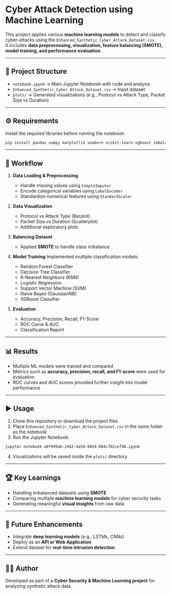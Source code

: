# Cyber Attack Detection using Machine Learning

This project applies various **machine learning models** to detect and classify cyber-attacks using the `Enhanced_Synthetic_Cyber_Attack_Dataset.csv`.  
It includes **data preprocessing, visualization, feature balancing (SMOTE), model training, and performance evaluation**.

---

## 📂 Project Structure

- `notebook.ipynb` → Main Jupyter Notebook with code and analysis  
- `Enhanced_Synthetic_Cyber_Attack_Dataset.csv` → Input dataset  
- `plots/` → Generated visualizations (e.g., Protocol vs Attack Type, Packet Size vs Duration)  

---

## ⚙️ Requirements

Install the required libraries before running the notebook:

```bash
pip install pandas numpy matplotlib seaborn scikit-learn xgboost imbalanced-learn
```

---

## 🚀 Workflow

1. **Data Loading & Preprocessing**
   - Handle missing values using `SimpleImputer`
   - Encode categorical variables using `LabelEncoder`
   - Standardize numerical features using `StandardScaler`

2. **Data Visualization**
   - Protocol vs Attack Type (Barplot)
   - Packet Size vs Duration (Scatterplot)
   - Additional exploratory plots

3. **Balancing Dataset**
   - Applied **SMOTE** to handle class imbalance

4. **Model Training**
   Implemented multiple classification models:
   - Random Forest Classifier
   - Decision Tree Classifier
   - K-Nearest Neighbors (KNN)
   - Logistic Regression
   - Support Vector Machine (SVM)
   - Naive Bayes (GaussianNB)
   - XGBoost Classifier

5. **Evaluation**
   - Accuracy, Precision, Recall, F1-Score
   - ROC Curve & AUC
   - Classification Report

---

## 📊 Results

- Multiple ML models were trained and compared
- Metrics such as **accuracy, precision, recall, and F1-score** were used for evaluation
- ROC curves and AUC scores provided further insight into model performance

---

## ▶️ Usage

1. Clone this repository or download the project files
2. Place `Enhanced_Synthetic_Cyber_Attack_Dataset.csv` in the same folder as the notebook
3. Run the Jupyter Notebook:

```bash
jupyter notebook a0f699ab-2462-4a58-8024-084c702cef98.ipynb
```

4. Visualizations will be saved inside the `plots/` directory

---

## 🏆 Key Learnings

- Handling imbalanced datasets using **SMOTE**
- Comparing multiple **machine learning models** for cyber security tasks
- Generating meaningful **visual insights** from raw data

---

## 📌 Future Enhancements

- Integrate **deep learning models** (e.g., LSTMs, CNNs)
- Deploy as an **API or Web Application**
- Extend dataset for **real-time intrusion detection**

---

## 👨‍💻 Author

Developed as part of a **Cyber Security & Machine Learning project** for analyzing synthetic attack data.
